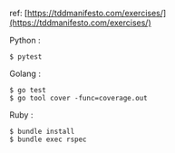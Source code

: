 ref: [https://tddmanifesto.com/exercises/](https://tddmanifesto.com/exercises/)

Python :
```
$ pytest
```

Golang : 
```
$ go test
$ go tool cover -func=coverage.out
```

Ruby :
```
$ bundle install
$ bundle exec rspec
```